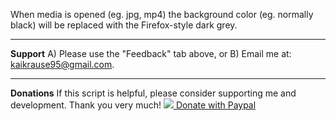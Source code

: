 When media is opened (eg. jpg, mp4) the background color (eg. normally black) will be replaced with the Firefox-style dark grey.
<p></p>
<hr />
<b>Support</b>
	A) Please use the "Feedback" tab above, or
	B) Email me at: <a href="mailto:kaikrause95@gmail.com">kaikrause95@gmail.com</a>.
<hr />
<b>Donations</b>
	If this script is helpful, please consider supporting me and development. Thank you very much!
	<a href="https://www.paypal.com/cgi-bin/webscr?cmd=_donations&business=kaikrause95%40gmail%2ecom&lc=AU&item_name=Kai%20Krause&currency_code=AUD&bn=PP%2dDonationsBF%3aLDY0zOy%2epng%3aNonHosted">
	<img src="https://i.imgur.com/9bAlUVi.png"></img>
	Donate with Paypal
</a>